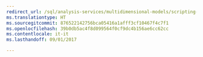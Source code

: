 ```yaml
---
redirect_url: /sql/analysis-services/multidimensional-models/scripting-language-assl/assl-objects-and-object-characteristics
ms.translationtype: HT
ms.sourcegitcommit: 876522142756bca05416a1afff3cf10467f4c7f1
ms.openlocfilehash: 39b0db5ac4f8d099564f0cf9dc4b156ae6cc62cc
ms.contentlocale: it-it
ms.lasthandoff: 09/01/2017

---
```


